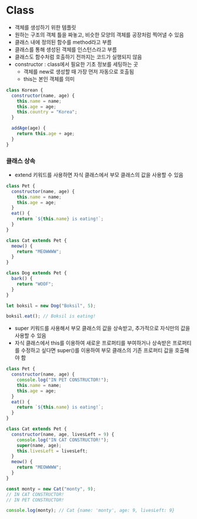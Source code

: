 # Class

- 객체를 생성하기 위한 템플릿
- 원하는 구조의 객체 틀을 짜놓고, 비슷한 모양의 객체를 공장처럼 찍어낼 수 있음
- 클래스 내에 정의된 함수를 method라고 부름
- 클래스를 통해 생성된 객체를 인스턴스라고 부름
- 클래스도 함수처럼 호출하기 전까지는 코드가 실행되지 않음
- constructor : class에서 필요한 기초 정보를 세팅하는 곳
  - 객체를 new로 생성할 때 가장 먼저 자동으로 호출됨
  - this는 본인 객체를 의미

```jsx
class Korean {
  constructor(name, age) {
    this.name = name;
    this.age = age;
    this.country = "Korea";
  }

  addAge(age) {
    return this.age + age;
  }
}
```

### 클래스 상속

- extend 키워드를 사용하면 자식 클래스에서 부모 클래스의 값을 사용할 수 있음

```jsx
class Pet {
  constructor(name, age) {
    this.name = name;
    this.age = age;
  }
  eat() {
    return `${this.name} is eating!`;
  }
}

class Cat extends Pet {
  meow() {
    return "MEOWWWW";
  }
}

class Dog extends Pet {
  bark() {
    return "WOOF";
  }
}

let boksil = new Dog("Boksil", 5);

boksil.eat(); // Boksil is eating!
```

- super 키워드를 사용해서 부모 클래스의 값을 상속받고, 추가적으로 자식만의 값을 사용할 수 있음
- 자식 클래스에서 this를 이용하여 새로운 프로퍼티를 부여하거나 상속받은 프로퍼티를 수정하고 싶다면 super()를 이용하여 부모 클래스의 기존 프로퍼티 값을 호출해야 함

```jsx
class Pet {
  constructor(name, age) {
    console.log("IN PET CONSTRUCTOR!");
    this.name = name;
    this.age = age;
  }
  eat() {
    return `${this.name} is eating!`;
  }
}

class Cat extends Pet {
  constructor(name, age, livesLeft = 9) {
    console.log("IN CAT CONSTRUCTOR!");
    super(name, age);
    this.livesLeft = livesLeft;
  }
  meow() {
    return "MEOWWWW";
  }
}

const monty = new Cat("monty", 9);
// IN CAT CONSTRUCTOR!
// IN PET CONSTRUCTOR!

console.log(monty); // Cat {name: 'monty', age: 9, livesLeft: 9}
```

